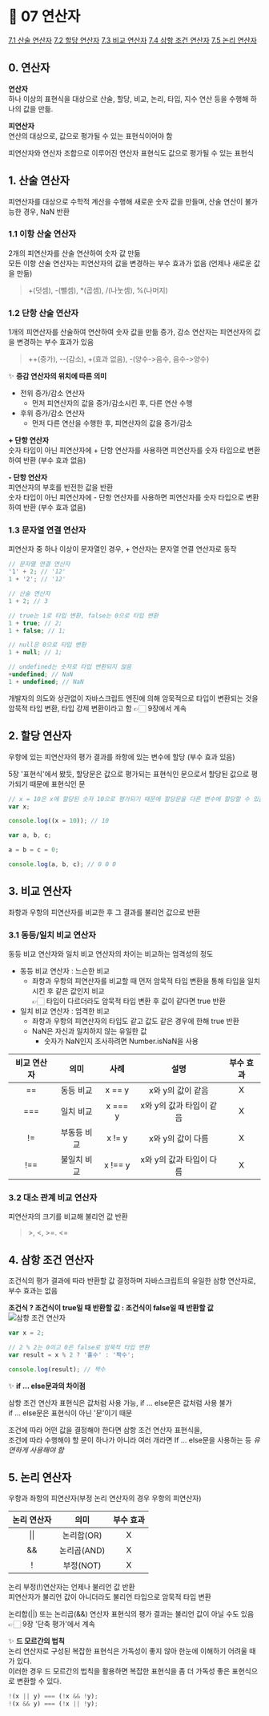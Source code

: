 # 🎯 07 연산자

[7.1 산술 연산자](#1-산술-연산자)
[7.2 할당 연산자](#2-할당-연산자)
[7.3 비교 연산자](#3-비교-연산자)
[7.4 삼항 조건 연산자](#4-삼항-조건-연산자)
[7.5 논리 연산자](#5-논리-연산자)

## 0. 연산자

**연산자**  
하나 이상의 표현식을 대상으로 산술, 할당, 비교, 논리, 타입, 지수 연산 등을 수행해 하나의 값을 만듦.

**피연산자**  
연산의 대상으로, 값으로 평가될 수 있는 표현식이어야 함

피연산자와 연산자 조합으로 이루어진 연산자 표현식도 값으로 평가될 수 있는 표현식

## 1. 산술 연산자

피연산자를 대상으로 수학적 계산을 수행해 새로운 숫자 값을 만들며, 산술 연산이 불가능한 경우, NaN 반환

### 1.1 이항 산술 연산자

2개의 피연산자를 산술 연산하여 숫자 값 만듦  
모든 이항 산술 연산자는 피연산자의 값을 변경하는 부수 효과가 없음 (언제나 새로운 값을 만듦)

> +(덧셈), -(뺄셈), \*(곱셈), /(나눗셈), %(나머지)

### 1.2 단항 산술 연산자

1개의 피연산자를 산술하여 연산하여 숫자 값을 만듦
증가, 감소 연산자는 피연산자의 값을 변경하는 부수 효과가 있음

> ++(증가), --(감소), +(효과 없음), -(양수->음수, 음수->양수)

✨ **증감 연산자의 위치에 따른 의미**

- 전위 증가/감소 연산자
  - 먼저 피연산자의 값을 증가/감소시킨 후, 다른 연산 수행
- 후위 증가/감소 연산자
  - 먼저 다른 연산을 수행한 후, 피연산자의 값을 증가/감소

**+ 단항 연산자**  
숫자 타입이 아닌 피연산자에 + 단항 연산자를 사용하면 피연산자를 숫자 타입으로 변환하여 반환 (부수 효과 없음)

**- 단항 연산자**  
피연산자의 부호를 반전한 값을 반환  
숫자 타입이 아닌 피연산자에 - 단항 연산자를 사용하면 피연산자를 숫자 타입으로 변환하여 반환 (부수 효과 없음)

### 1.3 문자열 연결 연산자

피연산자 중 하나 이상이 문자열인 경우, + 연산자는 문자열 연결 연산자로 동작

```javascript
// 문자열 연결 연산자
'1' + 2; // '12'
1 + '2'; // '12'

// 산술 연산자
1 + 2; // 3

// true는 1로 타입 변환, false는 0으로 타입 변환
1 + true; // 2;
1 + false; // 1;

// null은 0으로 타입 변환
1 + null; // 1;

// undefined는 숫자로 타입 변환되지 않음
+undefined; // NaN
1 + undefined; // NaN
```

개발자의 의도와 상관없이 자바스크립트 엔진에 의해 암묵적으로 타입이 변환되는 것을 암묵적 타입 변환, 타입 강제 변환이라고 함
👉🏻 9장에서 계속

## 2. 할당 연산자

우항에 있는 피연산자의 평가 결과를 좌항에 있는 변수에 할당 (부수 효과 있음)

5장 '표현식'에서 봤듯, 할당문은 값으로 평가되는 표현식인 문으로서 할당된 값으로 평가되기 때문에 표현식인 문

```javascript
// x = 10은 x에 할당된 숫자 10으로 평가되기 때문에 할당문을 다른 변수에 할당할 수 있음 (연쇄 할당)
var x;

console.log((x = 10)); // 10

var a, b, c;

a = b = c = 0;

console.log(a, b, c); // 0 0 0
```

## 3. 비교 연산자

좌항과 우항의 피연산자를 비교한 후 그 결과를 불리언 값으로 반환

### 3.1 동등/일치 비교 연산자

동등 비교 연산자와 일치 비교 연산자의 차이는 비교하는 엄격성의 정도

- 동등 비교 연산자 : 느슨한 비교
  - 좌항과 우항의 피연산자를 비교할 때 먼저 암묵적 타입 변환을 통해 타입을 일치시킨 후 같은 값인지 비교  
    👉🏻 타입이 다르더라도 암묵적 타입 변환 후 값이 같다면 true 반환
- 일치 비교 연산자 : 엄격한 비교
  - 좌항과 우항의 피연산자의 타입도 같고 값도 같은 경우에 한해 true 반환
  - NaN은 자신과 일치하지 않는 유일한 값
    - 숫자가 NaN인지 조사하려면 Number.isNaN을 사용

| 비교 연산자 |    의미     |  사례   |           설명           | 부수 효과 |
| :---------: | :---------: | :-----: | :----------------------: | :-------: |
|     ==      |  동등 비교  | x == y  |    x와 y의 값이 같음     |     X     |
|     ===     |  일치 비교  | x === y | x와 y의 값과 타입이 같음 |     X     |
|     !=      | 부동등 비교 | x != y  |    x와 y의 값이 다름     |     X     |
|     !==     | 불일치 비교 | x !== y | x와 y의 값과 타입이 다름 |     X     |

### 3.2 대소 관계 비교 연산자

피연산자의 크기를 비교해 불리언 값 반환

> \>, \<, \>=. \<=

## 4. 삼항 조건 연산자

조건식의 평가 결과에 따라 반환할 값 결정하며 자바스크립트의 유일한 삼항 연산자로, 부수 효과는 없음

**조건식 ? 조건식이 true일 때 반환할 값 : 조건식이 false일 때 반환할 값**  
![삼항 조건 연산자](https://velog.velcdn.com/images/dy6578ekdbs/post/c23a4d7e-7d97-44f2-b0d6-72fa40537b45/image.png)

```javascript
var x = 2;

// 2 % 2는 0이고 0은 false로 암묵적 타입 변환
var result = x % 2 ? '홀수' : '짝수';

console.log(result); // 짝수
```

✨ **if ... else문과의 차이점**

삼항 조건 연산자 표현식은 값처럼 사용 가능, if ... else문은 값처럼 사용 불가  
if ... else문은 표현식이 아닌 '문'이기 때문

조건에 따라 어떤 값을 결정해야 한다면 삼항 조건 연산자 표현식을,  
조건에 따라 수행해야 할 문이 하나가 아니라 여러 개라면 If ... else문을 사용하는 등 _유연하게 사용해야 함_

## 5. 논리 연산자

우항과 좌항의 피연산자(부정 논리 연산자의 경우 우항의 피연산자)

| 논리 연산자 |    의미     | 부수 효과 |
| :---------: | :---------: | :-------: |
|    \|\|     | 논리합(OR)  |     X     |
|    \&\&     | 논리곱(AND) |     X     |
|      !      |  부정(NOT)  |     X     |

논리 부정(!)연산자는 언제나 불리언 값 반환  
피연산자가 불리언 값이 아니더라도 불리언 타입으로 암묵적 타입 변환

논리합(||) 또는 논리곱(&&) 연산자 표현식의 평가 결과는 불리언 값이 아닐 수도 있음  
👉🏻 9장 '단축 평가'에서 계속

✨ **드 모르간의 법칙**  
논리 연산자로 구성된 복잡한 표현식은 가독성이 좋지 않아 한눈에 이해하기 어려울 때가 있다.  
이러한 경우 드 모르간의 법칙을 활용하면 복잡한 표현식을 좀 더 가독성 좋은 표현식으로 변환할 수 있다.

```javascript
!(x || y) === (!x && !y);
!(x && y) === (!x || !y);
```
